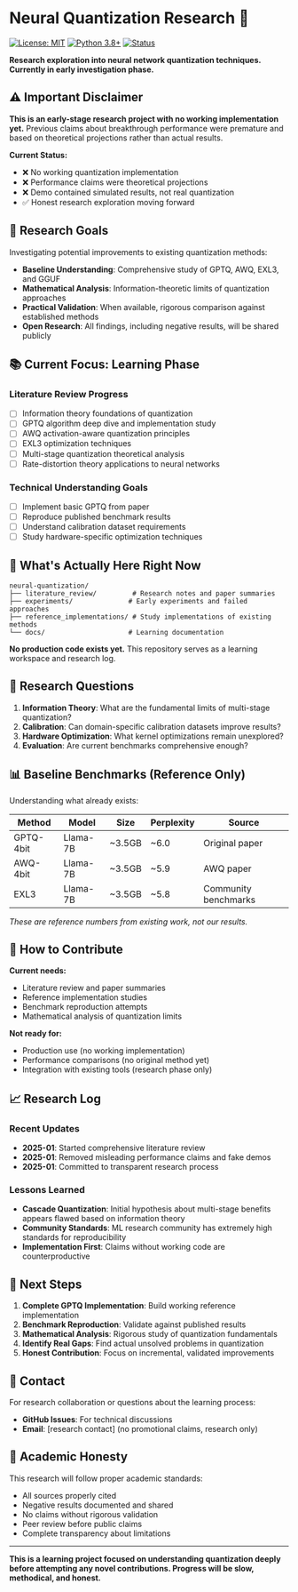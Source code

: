 # Neural Quantization Research 🔬

[![License: MIT](https://img.shields.io/badge/License-MIT-yellow.svg)](https://opensource.org/licenses/MIT)
[![Python 3.8+](https://img.shields.io/badge/python-3.8+-blue.svg)](https://www.python.org/downloads/)
[![Status](https://img.shields.io/badge/status-early%20research-red.svg)](#)

**Research exploration into neural network quantization techniques. Currently in early investigation phase.**

## ⚠️ Important Disclaimer

**This is an early-stage research project with no working implementation yet.** Previous claims about breakthrough performance were premature and based on theoretical projections rather than actual results. 

**Current Status:**
- ❌ No working quantization implementation
- ❌ Performance claims were theoretical projections
- ❌ Demo contained simulated results, not real quantization
- ✅ Honest research exploration moving forward

## 🎯 Research Goals

Investigating potential improvements to existing quantization methods:

- **Baseline Understanding**: Comprehensive study of GPTQ, AWQ, EXL3, and GGUF
- **Mathematical Analysis**: Information-theoretic limits of quantization approaches
- **Practical Validation**: When available, rigorous comparison against established methods
- **Open Research**: All findings, including negative results, will be shared publicly

## 📚 Current Focus: Learning Phase

### Literature Review Progress
- [ ] Information theory foundations of quantization
- [ ] GPTQ algorithm deep dive and implementation study
- [ ] AWQ activation-aware quantization principles
- [ ] EXL3 optimization techniques
- [ ] Multi-stage quantization theoretical analysis
- [ ] Rate-distortion theory applications to neural networks

### Technical Understanding Goals
- [ ] Implement basic GPTQ from paper
- [ ] Reproduce published benchmark results
- [ ] Understand calibration dataset requirements
- [ ] Study hardware-specific optimization techniques

## 🚧 What's Actually Here Right Now

```
neural-quantization/
├── literature_review/         # Research notes and paper summaries
├── experiments/              # Early experiments and failed approaches
├── reference_implementations/ # Study implementations of existing methods
└── docs/                     # Learning documentation
```

**No production code exists yet.** This repository serves as a learning workspace and research log.

## 🔬 Research Questions

1. **Information Theory**: What are the fundamental limits of multi-stage quantization?
2. **Calibration**: Can domain-specific calibration datasets improve results?
3. **Hardware Optimization**: What kernel optimizations remain unexplored?
4. **Evaluation**: Are current benchmarks comprehensive enough?

## 📊 Baseline Benchmarks (Reference Only)

Understanding what already exists:

| Method | Model | Size | Perplexity | Source |
|--------|-------|------|------------|---------|
| GPTQ-4bit | Llama-7B | ~3.5GB | ~6.0 | Original paper |
| AWQ-4bit | Llama-7B | ~3.5GB | ~5.9 | AWQ paper |
| EXL3 | Llama-7B | ~3.5GB | ~5.8 | Community benchmarks |

*These are reference numbers from existing work, not our results.*

## 🤝 How to Contribute

**Current needs:**
- Literature review and paper summaries
- Reference implementation studies
- Benchmark reproduction attempts
- Mathematical analysis of quantization limits

**Not ready for:**
- Production use (no working implementation)
- Performance comparisons (no original method yet)
- Integration with existing tools (research phase only)

## 📈 Research Log

### Recent Updates
- **2025-01**: Started comprehensive literature review
- **2025-01**: Removed misleading performance claims and fake demos
- **2025-01**: Committed to transparent research process

### Lessons Learned
- **Cascade Quantization**: Initial hypothesis about multi-stage benefits appears flawed based on information theory
- **Community Standards**: ML research community has extremely high standards for reproducibility
- **Implementation First**: Claims without working code are counterproductive

## 🎯 Next Steps

1. **Complete GPTQ Implementation**: Build working reference implementation
2. **Benchmark Reproduction**: Validate against published results
3. **Mathematical Analysis**: Rigorous study of quantization fundamentals
4. **Identify Real Gaps**: Find actual unsolved problems in quantization
5. **Honest Contribution**: Focus on incremental, validated improvements

## 📧 Contact

For research collaboration or questions about the learning process:
- **GitHub Issues**: For technical discussions
- **Email**: [research contact] (no promotional claims, research only)

## 📄 Academic Honesty

This research will follow proper academic standards:
- All sources properly cited
- Negative results documented and shared
- No claims without rigorous validation
- Peer review before public claims
- Complete transparency about limitations

---

**This is a learning project focused on understanding quantization deeply before attempting any novel contributions. Progress will be slow, methodical, and honest.**